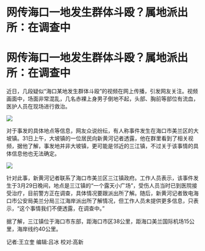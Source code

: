 # 网传海口一地发生群体斗殴？属地派出所：在调查中

# 网传海口一地发生群体斗殴？属地派出所：在调查中

近日，几段疑似“海口某地发生群体斗殴”的视频在网上传播，引发网友关注。视频画面中，场面非常混乱，几名赤裸上身男子倒地不起，头部、胸前等部位有流血，医护人员在现场进行救治。

![](https://inews.gtimg.com/om_bt/OFLjULCEQZj1r_oo-6GQqdVYjRTfy7M_tO2ndsksQk5FsAA/1000)

对于事发的具体地点等信息，网友众说纷纭，有人称事件发生在海口市美兰区的大坡镇。31日上午，大坡镇的一位居民向新黄河记者透露，他在群里看到了相关视频，据他了解，事发地并非大坡镇，更可能是邻近的三江镇，不过关于该事情的具体信息他也无法确定。

![](https://inews.gtimg.com/om_bt/OIy_tZ2VNSxjXvRDbcyZkFfj4lpCLOUXcsNPVWm_7jBegAA/1000)

针对此事，新黄河记者联系了海口市美兰区三江镇政府。工作人员表示，该事件发生于3月29日晚间，地点是三江镇的“一个露天小广场”，受伤人员当时已到医院接受治疗，目前警方正在调查，具体情况要跟派出所了解。随后，新黄河记者致电海口市公安局美兰分局三江海岸派出所了解情况，但工作人员未提供更多信息，只表示，“这个事情我们不便透露，在调查中。”

据了解，三江镇位于海口市东部，距海口市区38公里，距海口美兰国际机场15公里，海岸线约40公里。

记者:王立奎 编辑:吕冰 校对:高新

